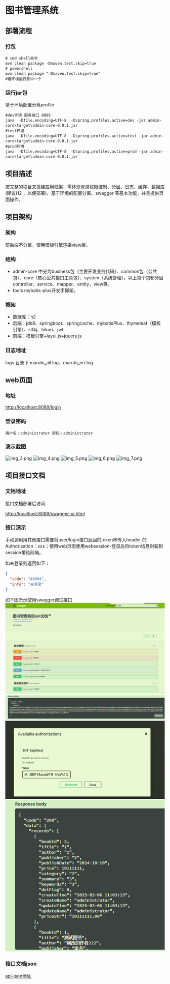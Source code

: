 # 图书管理系统

## 部署流程

### 打包

```shell
# cmd shell命令
mvn clean package -Dmaven.test.skip=true
# powershell
mvn clean package "-Dmaven.test.skip=true"
#看环境运行其中一个
```

### 运行jar包

基于环境配置分离profile

```shell
#dev环境 服务端口 8089
java  -Dfile.encoding=UTF-8  -Dspring.profiles.active=dev -jar admin-core\target\admin-core-0.0.1.jar
#test环境
java  -Dfile.encoding=UTF-8  -Dspring.profiles.active=test -jar admin-core\target\admin-core-0.0.1.jar
#prod环境
java  -Dfile.encoding=UTF-8  -Dspring.profiles.active=prod -jar admin-core\target\admin-core-0.0.1.jar
```

## 项目描述

&#x20;按完整的项目来搭建应用框架，需体现登录权限控制、分层、日志、缓存、数据库(建议H2 ，以便部署)、基于环境的配置分离、swagger 等基本功能，并且提供页面操作。

## 项目架构

### 架构

前后端不分离，使用模板引擎渲染view层。

### 结构

*   admin-core 中分为business包（主要开发业务代码）、common包（公共包）、core（核心公共接口工具包）、system（系统管理），以上每个包都分层controller、service、mapper、entity，view等。
*   tools mybatis-plus开发手脚架。

### 框架

*   数据库：h2
*   后端：jdk8、springboot、springcache、mybatisPlus、thymeleaf（模板引擎）、slf4j、hikari、jwt
*   前端：模板引擎+layui.js+jquery.js

### 日志地址

logs 目录下 marubi\_all.log、marubi\_err.log

## web页面

### 地址
<http://localhost:8089/login>
### 登录密码
```用户名：administrator 密码：administrator```
### 演示截图
![img_3.png](img_3.png)
![img_4.png](img_4.png)
![img_5.png](img_5.png)
![img_6.png](img_6.png)
![img_7.png](img_7.png)
## 项目接口文档

### 文档地址

接口文档部署后访问

[http://localhost:8089/swagger-ui.html](http://localhost:8089/swagger-ui.html)

### 接口演示

手动调用用其他接口需要将user/login接口返回的token串传入header 的 Authorization：xxx；使用web页面使用websession-登录后将token信息封装到session带给前端。

如未登录则返回如下：

```json
{
  "code": "A0004",
  "info": "未登录"
}
```

如下图所示使用swagger调试接口
![img_8.png](img_8.png)
![img.png](img.png)
![img_1.png](img_1.png)
![img_2.png](img_2.png)

### 接口文档json

[api-json地址](http://localhost:8089/v2/api-docs)

